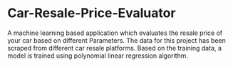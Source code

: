 # Car-Resale-Price-Evaluator
A machine learning based application which evaluates the resale price of your car based on different Parameters.
The data for this project has been scraped from different car resale platforms. Based on the training data,
a model is trained using polynomial linear regression algorithm. 
